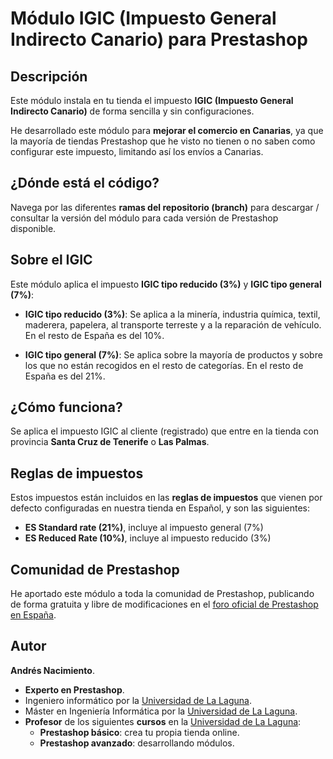 # Módulo IGIC (Impuesto General Indirecto Canario) para Prestashop

## Descripción

Este módulo instala en tu tienda el impuesto **IGIC (Impuesto General Indirecto Canario)** de forma sencilla y sin configuraciones.

He desarrollado este módulo para **mejorar el comercio en Canarias**, ya que la mayoría de tiendas Prestashop que he visto no tienen o no saben como configurar este impuesto, limitando así los envíos a Canarias.

## ¿Dónde está el código?

Navega por las diferentes **ramas del repositorio (branch)** para descargar / consultar la versión del módulo para cada versión de Prestashop disponible.

## Sobre el IGIC

Este módulo aplica el impuesto **IGIC tipo reducido (3%)** y **IGIC tipo general (7%)**:

* **IGIC tipo reducido (3%)**: Se aplica a la minería, industria química, textil, maderera, papelera, al transporte terreste y a la reparación de vehículo. En el resto de España es del 10%.

* **IGIC tipo general (7%)**: Se aplica sobre la mayoría de productos y sobre los que no están recogidos en el resto de categorías. En el resto de España es del 21%.

## ¿Cómo funciona?

Se aplica el impuesto IGIC al cliente (registrado) que entre en la tienda con provincia **Santa Cruz de Tenerife** o **Las Palmas**.

## Reglas de impuestos

Estos impuestos están incluidos en las **reglas de impuestos** que vienen por defecto configuradas en nuestra tienda en Español, y son las siguientes:

* **ES Standard rate (21%)**, incluye al impuesto general (7%)
* **ES Reduced Rate (10%)**, incluye al impuesto reducido (3%)

## Comunidad de Prestashop

He aportado este módulo a toda la comunidad de Prestashop, publicando de forma gratuita y libre de modificaciones en el [foro oficial de Prestashop en España](https://www.prestashop.com/forums/topic/568635-modulo-igic-impuestos-para-canarias/).

## Autor

**Andrés Nacimiento**.

* **Experto en Prestashop**.
* Ingeniero informático por la [Universidad de La Laguna](https://www.ull.es/).
* Máster en Ingeniería Informática por la [Universidad de La Laguna](https://www.ull.es/).
* **Profesor** de los siguientes **cursos** en la [Universidad de La Laguna](https://www.ull.es/):
	* **Prestashop básico**: crea tu propia tienda online.
	* **Prestashop avanzado**: desarrollando módulos.
